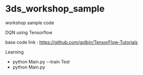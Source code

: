 # 3ds_workshop_sample
workshop sample code

DQN using Tensorflow

base code link : https://github.com/golbin/TensorFlow-Tutorials

Learning
 - python Main.py --train
Test
 - python Main.py
